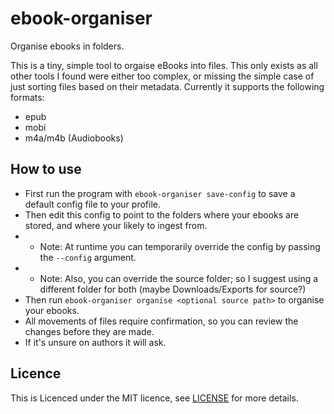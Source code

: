 # ebook-organiser
Organise ebooks in folders.

This is a tiny, simple tool to orgaise eBooks into files.
This only exists as all other tools I found were either too complex, or missing the simple case of just sorting files based on their metadata.
Currently it supports the following formats:
- epub
- mobi
- m4a/m4b (Audiobooks)

## How to use

- First run the program with `ebook-organiser save-config` to save a default config file to your profile.
- Then edit this config to point to the folders where your ebooks are stored, and where your likely to ingest from.
- - Note: At runtime you can temporarily override the config by passing the `--config` argument.
- - Note: Also, you can override the source folder; so I suggest using a different folder for both (maybe Downloads/Exports for source?)
- Then run `ebook-organiser organise <optional source path>` to organise your ebooks.
- All movements of files require confirmation, so you can review the changes before they are made.
- If it's unsure on authors it will ask.

## Licence
This is Licenced under the MIT licence, see [LICENSE](LICENSE) for more details.
